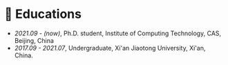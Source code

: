 # 📖 Educations
- *2021.09 - (now)*, Ph.D. student, Institute of Computing Technology, CAS, Beijing, China 
- *2017.09 - 2021.07*, Undergraduate, Xi'an Jiaotong University, Xi'an, China.

<!-- # 💬 Invited Talks
- *2021.06*, Lorem ipsum dolor sit amet, consectetur adipiscing elit. Vivamus ornare aliquet ipsum, ac tempus justo dapibus sit amet. 

# 💻 Internships
- *2019.05 - 2020.02*, [Lorem](https://github.com/), China. -->